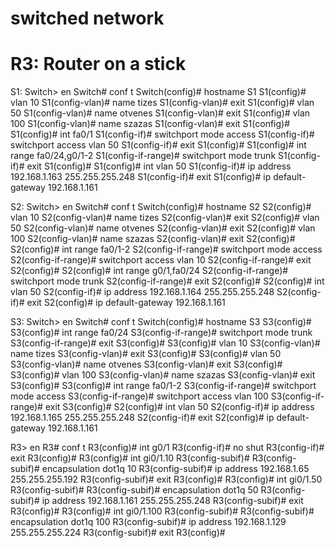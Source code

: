 # switched network
# R3: Router on a stick


S1:
Switch> en
Switch# conf t
Switch(config)# hostname S1
S1(config)# vlan 10
S1(config-vlan)# name tizes
S1(config-vlan)# exit
S1(config)# vlan 50
S1(config-vlan)# name otvenes
S1(config-vlan)# exit
S1(config)# vlan 100
S1(config-vlan)# name szazas
S1(config-vlan)# exit
S1(config)#
S1(config)# int fa0/1
S1(config-if)# switchport mode access 
S1(config-if)# switchport access  vlan 50
S1(config-if)# exit
S1(config)#
S1(config)# int range fa0/24,g0/1-2
S1(config-if-range)# switchport mode trunk
S1(config-if)# exit
S1(config)#
S1(config)# int vlan 50
S1(config-if)# ip address 192.168.1.163 255.255.255.248
S1(config-if)# exit
S1(config)# ip default-gateway 192.168.1.161



S2:
Switch> en
Switch# conf t
Switch(config)# hostname S2
S2(config)# vlan 10
S2(config-vlan)# name tizes
S2(config-vlan)# exit
S2(config)# vlan 50
S2(config-vlan)# name otvenes
S2(config-vlan)# exit
S2(config)# vlan 100
S2(config-vlan)# name szazas
S2(config-vlan)# exit
S2(config)#
S2(config)# int range fa0/1-2
S2(config-if-range)# switchport mode access 
S2(config-if-range)# switchport access  vlan 10
S2(config-if-range)# exit
S2(config)#
S2(config)# int range g0/1,fa0/24
S2(config-if-range)# switchport mode trunk
S2(config-if-range)# exit
S2(config)#
S2(config)# int vlan 50
S2(config-if)# ip address 192.168.1.164 255.255.255.248
S2(config-if)# exit
S2(config)# ip default-gateway 192.168.1.161


S3:
Switch> en
Switch# conf t
Switch(config)# hostname S3
S3(config)# 
S3(config)# int range fa0/24
S3(config-if-range)# switchport mode trunk
S3(config-if-range)# exit
S3(config)# 
S3(config)# vlan 10
S3(config-vlan)# name tizes
S3(config-vlan)# exit
S3(config)#
S3(config)# vlan 50
S3(config-vlan)# name otvenes
S3(config-vlan)# exit
S3(config)#
S3(config)# vlan 100
S3(config-vlan)# name szazas
S3(config-vlan)# exit
S3(config)#
S3(config)# int range fa0/1-2
S3(config-if-range)# switchport mode access
S3(config-if-range)# switchport access vlan 100
S3(config-if-range)# exit
S3(config)#
S2(config)# int vlan 50
S2(config-if)# ip address 192.168.1.165 255.255.255.248
S2(config-if)# exit
S2(config)# ip default-gateway 192.168.1.161



R3> en
R3# conf t
R3(config)# int g0/1
R3(config-if)# no shut
R3(config-if)# exit
R3(config)# 
R3(config)# int gi0/1.10 
R3(config-subif)# 
R3(config-subif)# encapsulation dot1q 10
R3(config-subif)# ip address 192.168.1.65 255.255.255.192
R3(config-subif)#  exit
R3(config)# 
R3(config)# int gi0/1.50 
R3(config-subif)# 
R3(config-subif)# encapsulation dot1q 50
R3(config-subif)# ip address 192.168.1.161  255.255.255.248
R3(config-subif)#  exit
R3(config)# 
R3(config)# int gi0/1.100 
R3(config-subif)# 
R3(config-subif)# encapsulation dot1q 100
R3(config-subif)# ip address 192.168.1.129  255.255.255.224
R3(config-subif)#  exit
R3(config)# 

